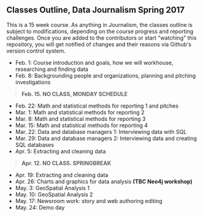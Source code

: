 ## Classes Outline, Data Journalism Spring 2017

[//]: # (1. Each class title links to it's class .md document.)
[//]: # (2. Each class .md includes class details, including links to assignments that are written as assignment-number or assignment-deadline .md, readings and required software.)
[//]: # (3. Data for assignments goes in the `data` folder.)


This is a 15 week course. As anything in Journalism, the classes outline is subject to modifications, depending on the course progress and reporting challenges. Once you are added to the contributors or start "watching" this repository, you will get notified of changes and their reasons via Github's version control system.

-  Feb. 1: Course introduction and goals, how we will workhouse, researching and finding data
-  Feb. 8: Backgrounding people and organizations, planning and pitching investigations    

> **Feb. 15. NO CLASS, MONDAY SCHEDULE**

- Feb. 22: Math and statistical methods for reporting 1 and pitches
- Mar. 1: Math and statistical methods for reporting 2
- Mar. 8: Math and statistical methods for reporting 3
- Mar. 15: Math and statistical methods for reporting 4
- Mar. 22: Data and database managers 1: Interviewing data with SQL
- Mar. 29: Data and database managers 2: Interviewing data and creating SQL databases
- Apr. 5: Extracting and cleaning data

> **Apr. 12. NO CLASS. SPRINGBREAK**

- Apr. 19: Extracting and cleaning data
- Apr. 26: Charts and graphics for data analysis **(TBC Neo4j workshop)**
- May. 3: GeoSpatial Analysis 1
- May. 10: GeoSpatial Analysis 2
- May. 17: Newsroom work: story and web authoring editing
- May. 24: Demo day
